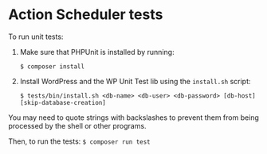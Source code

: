 # Action Scheduler tests

To run unit tests:

1. Make sure that PHPUnit is installed by running:
    ```
    $ composer install
    ```

2. Install WordPress and the WP Unit Test lib using the `install.sh` script:
    ```
    $ tests/bin/install.sh <db-name> <db-user> <db-password> [db-host] [skip-database-creation]
    ```

You may need to quote strings with backslashes to prevent them from being processed by the shell or other programs.

Then, to run the tests:
    ```
    $ composer run test
    ```
